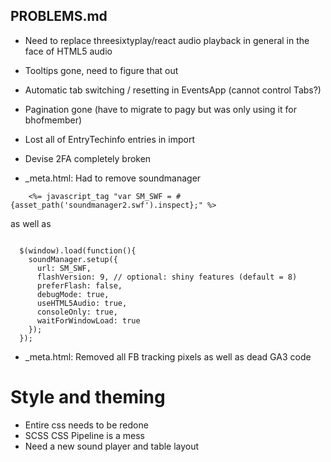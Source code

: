 PROBLEMS.md
----------
- Need to replace threesixtyplay/react audio playback in general in the face of HTML5 audio

- Tooltips gone, need to figure that out

- Automatic tab switching / resetting in EventsApp (cannot control Tabs?)

- Pagination gone (have to migrate to pagy but was only using it for bhofmember)

- Lost all of EntryTechinfo entries in import

- Devise 2FA completely broken

- _meta.html: Had to remove soundmanager
```
    <%= javascript_tag "var SM_SWF = #{asset_path('soundmanager2.swf').inspect};" %>
```

as well as
```

  $(window).load(function(){
    soundManager.setup({
      url: SM_SWF,
      flashVersion: 9, // optional: shiny features (default = 8)
      preferFlash: false,
      debugMode: true,
      useHTML5Audio: true,
      consoleOnly: true,
      waitForWindowLoad: true
    });
  });

```
- _meta.html: Removed all FB tracking pixels as well as dead GA3 code

# Style and theming

- Entire css needs to be redone
- SCSS CSS Pipeline is a mess
- Need a new sound player and table layout